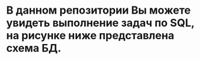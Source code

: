 # В данном репозитории Вы можете увидеть выполнение задач по SQL, на рисунке ниже представлена схема БД.

